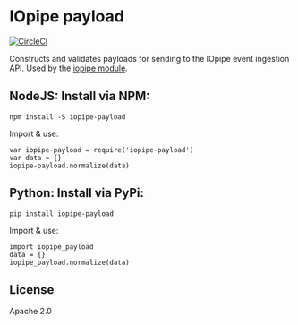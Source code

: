 # IOpipe payload

[![CircleCI](https://circleci.com/gh/iopipe/iopipe-payload.svg?style=svg)](https://circleci.com/gh/iopipe/iopipe-payload)

Constructs and validates payloads for sending to the IOpipe event
ingestion API. Used by the [iopipe module](https://github.com/iopipe/iopipe).

## NodeJS: Install via NPM:

```
npm install -S iopipe-payload
```

Import & use:

```
var iopipe-payload = require('iopipe-payload')
var data = {}
iopipe-payload.normalize(data)
```

## Python: Install via PyPi:

```
pip install iopipe-payload
```

Import & use:

```
import iopipe_payload
data = {}
iopipe_payload.normalize(data)
```

## License

Apache 2.0
